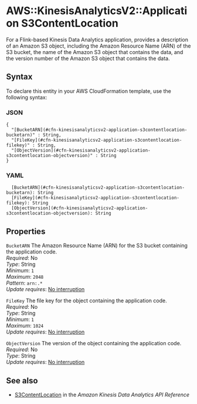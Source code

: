 # AWS::KinesisAnalyticsV2::Application S3ContentLocation<a name="aws-properties-kinesisanalyticsv2-application-s3contentlocation"></a>

For a Flink\-based Kinesis Data Analytics application, provides a description of an Amazon S3 object, including the Amazon Resource Name \(ARN\) of the S3 bucket, the name of the Amazon S3 object that contains the data, and the version number of the Amazon S3 object that contains the data\. 

## Syntax<a name="aws-properties-kinesisanalyticsv2-application-s3contentlocation-syntax"></a>

To declare this entity in your AWS CloudFormation template, use the following syntax:

### JSON<a name="aws-properties-kinesisanalyticsv2-application-s3contentlocation-syntax.json"></a>

```
{
  "[BucketARN](#cfn-kinesisanalyticsv2-application-s3contentlocation-bucketarn)" : String,
  "[FileKey](#cfn-kinesisanalyticsv2-application-s3contentlocation-filekey)" : String,
  "[ObjectVersion](#cfn-kinesisanalyticsv2-application-s3contentlocation-objectversion)" : String
}
```

### YAML<a name="aws-properties-kinesisanalyticsv2-application-s3contentlocation-syntax.yaml"></a>

```
  [BucketARN](#cfn-kinesisanalyticsv2-application-s3contentlocation-bucketarn): String
  [FileKey](#cfn-kinesisanalyticsv2-application-s3contentlocation-filekey): String
  [ObjectVersion](#cfn-kinesisanalyticsv2-application-s3contentlocation-objectversion): String
```

## Properties<a name="aws-properties-kinesisanalyticsv2-application-s3contentlocation-properties"></a>

`BucketARN`  <a name="cfn-kinesisanalyticsv2-application-s3contentlocation-bucketarn"></a>
The Amazon Resource Name \(ARN\) for the S3 bucket containing the application code\.  
*Required*: No  
*Type*: String  
*Minimum*: `1`  
*Maximum*: `2048`  
*Pattern*: `arn:.*`  
*Update requires*: [No interruption](https://docs.aws.amazon.com/AWSCloudFormation/latest/UserGuide/using-cfn-updating-stacks-update-behaviors.html#update-no-interrupt)

`FileKey`  <a name="cfn-kinesisanalyticsv2-application-s3contentlocation-filekey"></a>
The file key for the object containing the application code\.  
*Required*: No  
*Type*: String  
*Minimum*: `1`  
*Maximum*: `1024`  
*Update requires*: [No interruption](https://docs.aws.amazon.com/AWSCloudFormation/latest/UserGuide/using-cfn-updating-stacks-update-behaviors.html#update-no-interrupt)

`ObjectVersion`  <a name="cfn-kinesisanalyticsv2-application-s3contentlocation-objectversion"></a>
The version of the object containing the application code\.  
*Required*: No  
*Type*: String  
*Update requires*: [No interruption](https://docs.aws.amazon.com/AWSCloudFormation/latest/UserGuide/using-cfn-updating-stacks-update-behaviors.html#update-no-interrupt)

## See also<a name="aws-properties-kinesisanalyticsv2-application-s3contentlocation--seealso"></a>
+  [S3ContentLocation](https://docs.aws.amazon.com/kinesisanalytics/latest/apiv2/API_S3ContentLocation.html) in the *Amazon Kinesis Data Analytics API Reference* 